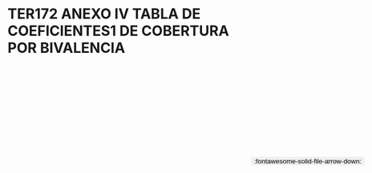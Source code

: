 
# TER172 ANEXO IV TABLA DE COEFICIENTES1 DE COBERTURA POR BIVALENCIA

<a href='../TER172 ANEXO IV TABLA DE COEFICIENTES1 DE COBERTURA POR BIVALENCIA.pdf' download>
<button class='md-button -primary' 
id='download-btn' style="position: fixed; top: 10%; right: 20px; 
        transform: translateY(-50%); z-index: 1000;  border: none; ">
:fontawesome-solid-file-arrow-down: 
</button>
</a>

<div 
    id='../TER172 ANEXO IV TABLA DE COEFICIENTES1 DE COBERTURA POR BIVALENCIA.pdf' 
    data-pdf-url='../TER172 ANEXO IV TABLA DE COEFICIENTES1 DE COBERTURA POR BIVALENCIA.pdf'
    style=' width: 100%; height: auto;overflow: auto;'>
</div>


